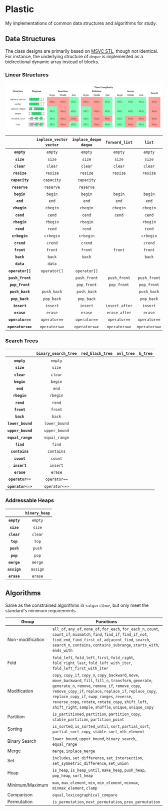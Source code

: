 # Plastic

My implementations of common data structures and algorithms for study.

## Data Structures

The class designs are primarily based on [MSVC STL](https://github.com/microsoft/STL), though not identical. For instance, the underlying structure of `deque` is implemented as a bidirectional dynamic array instead of blocks.

### Linear Structures

![](./res/linear.svg)

| | **`inplace_vector`<br>`vector`** | **`inplace_deque`<br>`deque`** | **`forward_list`** | **`list`** |
| :--: | :--: | :--: | :--: | :--: |
| **`empty`** | `empty` | `empty` | `empty` | `empty` |
| **`size`** | `size` | `size` | `size` | `size` |
| **`clear`** | `clear` | `clear` | `clear` | `clear` |
| **`resize`** | `resize` | `resize` | `resize` | `resize` |
| **`capacity`** | `capacity` | `capacity` | | |
| **`reserve`** | `reserve` | `reserve` | | |
| **`begin`** | `begin` | `begin` | `begin` | `begin` |
| **`end`** | `end` | `end` | `end` | `end` |
| **`cbegin`** | `cbegin` | `cbegin` | `cbegin` | `cbegin` |
| **`cend`** | `cend` | `cend` | `cend` | `cend` |
| **`rbegin`** | `rbegin` | `rbegin` | | `rbegin` |
| **`rend`** | `rend` | `rend` | | `rend` |
| **`crbegin`** | `crbegin` | `crbegin` | | `crbegin` |
| **`crend`** | `crend` | `crend` | | `crend` |
| **`front`** | `front` | `front` | `front` | `front` |
| **`back`** | `back` | `back` | | `back` |
| **`data`** | `data` | | | |
| **`operator[]`** | `operator[]` | `operator[]` | | |
| **`push_front`** | | `push_front` | `push_front` | `push_front` |
| **`pop_front`** | | `pop_front` | `pop_front` | `pop_front` |
| **`push_back`** | `push_back` | `push_back` | | `push_back` |
| **`pop_back`** | `pop_back` | `pop_back` | | `pop_back` |
| **`insert`** | `insert` | `insert` | `insert_after` | `insert` |
| **`erase`** | `erase` | `erase` | `erase_after` | `erase` |
| **`operator==`** | `operator==` | `operator==` | `operator==` | `operator==` |
| **`operator<=>`** | `operator<=>` | `operator<=>` | `operator<=>` | `operator<=>` |

### Search Trees

| | **`binary_search_tree`** | **`red_black_tree`** | **`avl_tree`** | **`b_tree`** |
| :--: | :--: | :--: | :--: | :--: |
| **`empty`** | `empty` | | | |
| **`size`** | `size` | | | |
| **`clear`** | `clear` | | | |
| **`begin`** | `begin` | | | |
| **`end`** | `end` | | | |
| **`rbegin`** | `rbegin` | | | |
| **`rend`** | `rend` | | | |
| **`front`** | `front` | | | |
| **`back`** | `back` | | | |
| **`lower_bound`** | `lower_bound` | | | |
| **`upper_bound`** | `upper_bound` | | | |
| **`equal_range`** | `equal_range` | | | |
| **`find`** | `find` | | | |
| **`contains`** | `contains` | | | |
| **`count`** | `count` | | | |
| **`insert`** | `insert` | | | |
| **`erase`** | `erase` | | | |
| **`operator==`** | `operator==` | | | |
| **`operator<=>`** | `operator<=>` | | | |

### Addressable Heaps

| | **`binary_heap`** |
| :--: | :--: |
| **`empty`** | `empty` |
| **`size`** | `size` |
| **`clear`** | `clear` |
| **`top`** | `top` |
| **`push`** | `push` |
| **`pop`** | `pop` |
| **`merge`** | `merge` |
| **`assign`** | `assign` |
| **`erase`** | `erase` |

## Algorithms

Same as the constrained algorithms in `<algorithm>`, but only meet the standard's minimum requirements.

| **Group** | **Functions** |
| -- | -- |
| Non-modification | `all_of`, `any_of`, `none_of`, `for_each`, `for_each_n`, `count`, `count_if`, `mismatch`, `find`, `find_if`, `find_if_not`, `find_end`, `find_first_of`, `adjacent_find`, `search`, `search_n`, `contains`, `contains_subrange`, `starts_with`, `ends_with` |
| Fold | `fold_left`, `fold_left_first`, `fold_right`, `fold_right_last`, `fold_left_with_iter`, `fold_left_first_with_iter` |
| Modification | `copy`, `copy_if`, `copy_n`, `copy_backward`, `move`, `move_backward`, `fill`, `fill_n`, `transform`, `generate`, `generate_n`, `remove`, `remove_if`, `remove_copy`, `remove_copy_if`, `replace`, `replace_if`, `replace_copy`, `replace_copy_if`, `swap_ranges`, `reverse`, `reverse_copy`, `rotate`, `rotate_copy`, `shift_left`, `shift_right`, `sample`, `shuffle`, `unique`, `unique_copy` |
| Partition | `is_partitioned`, `partition`, `partition_copy`, `stable_partition`, `partition_point` |
| Sorting | `is_sorted`, `is_sorted_until`, `sort`, `partial_sort`, `partial_sort_copy`, `stable_sort`, `nth_element` |
| Binary Search | `lower_bound`, `upper_bound`, `binary_search`, `equal_range` |
| Merge | `merge`, `inplace_merge` |
| Set | `includes`, `set_difference`, `set_intersection`, `set_symmetric_difference`, `set_union` |
| Heap | `is_heap`, `is_heap_until`, `make_heap`, `push_heap`, `pop_heap`, `sort_heap` |
| Minimum/Maximum | `max`, `max_element`, `min`, `min_element`, `minmax`, `minmax_element`, `clamp` |
| Comparison | `equal`, `lexicographical_compare` |
| Permutation | `is_permutation`, `next_permutation`, `prev_permutation` |